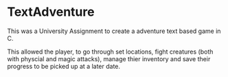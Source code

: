 # TextAdventure

This was a University Assignment to create a adventure text based game in C.

This allowed the player, to go through set locations, fight creatures (both with physcial and magic attacks), manage thier inventory and save their progress to be picked up at a later date.

